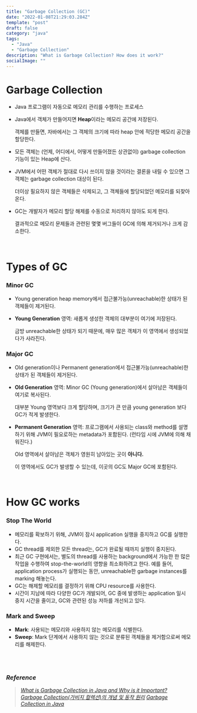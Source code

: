 ```yaml
---
title: "Garbage Collection (GC)"
date: "2022-01-08T21:29:03.284Z"
template: "post"
draft: false
category: "java"
tags:
  - "Java"
  - "Garbage Collection"
description: "What is Garbage Collection? How does it work?"
socialImage: ""
---
```


# Garbage Collection

- Java 프로그램이 자동으로 메모리 관리를 수행하는 프로세스
- Java에서 객체가 만들어지면 **Heap**이라는 메모리 공간에 저장된다.
    
    객체를 만들면, 자바에서는 그 객체의 크기에 따라 heap 안에 적당한 메모리 공간을 할당한다.
    
- 모든 객체는 (언제, 어디에서, 어떻게 만들어졌든 상관없이) garbage collection 기능이 있는 Heap에 산다.
- JVM에서 어떤 객체가 절대로 다시 쓰이지 않을 것이라는 결론을 내릴 수 있으면 그 객체는 garbage collection 대상이 된다.
    
    더이상 필요하지 않은 객체들은 삭제되고, 그 객체들에 할당되었던 메모리를 되찾아온다.
    
- GC는 개발자가 메모리 할당 해제를 수동으로 처리하지 않아도 되게 한다.
    
    결과적으로 메모리 문제들과 관련된 몇몇 버그들이 GC에 의해 제거되거나 크게 감소한다.

<br>  

# Types of GC

### Minor GC

- Young generation heap memory에서 접근불가능(unreachable)한 상태가 된 객체들이 제거된다.
- **Young Generation** 영역: 새롭게 생성한 객체의 대부분이 여기에 저장된다.
    
    금방 unreachable한 상태가 되기 때문에, 매우 많은 객체가 이 영역에서 생성되었다가 사라진다.
    

### Major GC

- Old generation이나 Permanent generation에서 접근불가능(unreachable)한 상태가 된 객체들이 제거된다.
- **Old Generation** 영역: Minor GC (Young generation)에서 살아남은 객체들이 여기로 복사된다.
    
    대부분 Young 영역보다 크게 할당하며, 크기가 큰 만큼 young generation 보다 GC가 적게 발생한다.
    
- **Permanent Generation** 영역: 프로그램에서 사용되는 class와 method를 설명하기 위해 JVM이 필요로하는 metadata가 포함된다. (런타임 시에 JVM에 의해 채워진다.)
    
    Old 영역에서 살아남은 객체가 영원히 남아있는 곳이 **아니다.**
    
    이 영역에서도 GC가 발생할 수 있는데, 이곳의 GC도 Major GC에 포함된다.

<br>

# How GC works

### Stop The World

- 메모리를 확보하기 위해, JVM이 잠시 application 실행을 중지하고 GC를 실행한다.
- GC thread를 제외한 모든 thread는, GC가 완료될 때까지 실행이 중지된다.
- 최근 GC 구현에서는, 별도의 thread를 사용하는 background에서 가능한 한 많은 작업을 수행하여 stop-the-world의 영향을 최소화하려고 한다. 예를 들어, application process가 실행되는 동안, unreachable한 garbage instances를 marking 해놓는다.
- GC는 해제할 메모리를 결정하기 위해 CPU resource를 사용한다.
- 시간이 지남에 따라 다양한 GC가 개발되어, GC 중에 발생하는 application 일시 중지 시간을 줄이고, GC와 관련된 성능 저하를 개선되고 있다.

### Mark and Sweep

- **Mark**: 사용되는 메모리와 사용하지 않는 메모리를 식별한다.
- **Sweep**: Mark 단계에서 사용하지 않는 것으로 분류된 객체들을 제거함으로써 메모리를 해제한다.

<br>
<br>

### _Reference_ 
>[_What is Garbage Collection in Java and Why is it Important?_](https://www.eginnovations.com/blog/what-is-garbage-collection-java/)  
>[_Garbage Collection(가비지 컬렉션)의 개념 및 동작 원리_](https://mangkyu.tistory.com/118)
>[_Garbage Collection in Java_](https://www.scaler.com/topics/garbage-collection-in-java/)
